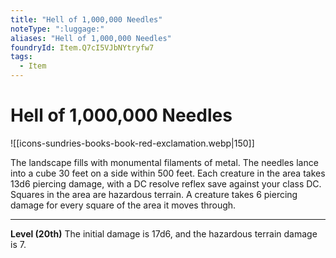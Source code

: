 ```yaml
---
title: "Hell of 1,000,000 Needles"
noteType: ":luggage:"
aliases: "Hell of 1,000,000 Needles"
foundryId: Item.Q7cI5VJbNYtryfw7
tags:
  - Item
---
```


# Hell of 1,000,000 Needles
![[icons-sundries-books-book-red-exclamation.webp|150]]

The landscape fills with monumental filaments of metal. The needles lance into a cube 30 feet on a side within 500 feet. Each creature in the area takes 13d6 piercing damage, with a DC resolve reflex save against your class DC. Squares in the area are hazardous terrain. A creature takes 6 piercing damage for every square of the area it moves through.

* * *

**Level (20th)** The initial damage is 17d6, and the hazardous terrain damage is 7.
